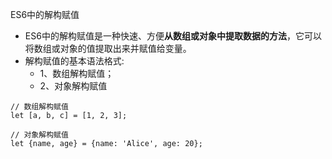 ES6中的解构赋值
- ES6中的解构赋值是一种快速、方便**从数组或对象中提取数据的方法**，它可以将数组或对象的值提取出来并赋值给变量。
- 解构赋值的基本语法格式: 
    - 1、数组解构赋值；
    - 2、对象解构赋值
```
// 数组解构赋值
let [a, b, c] = [1, 2, 3];

// 对象解构赋值
let {name, age} = {name: 'Alice', age: 20};
```


